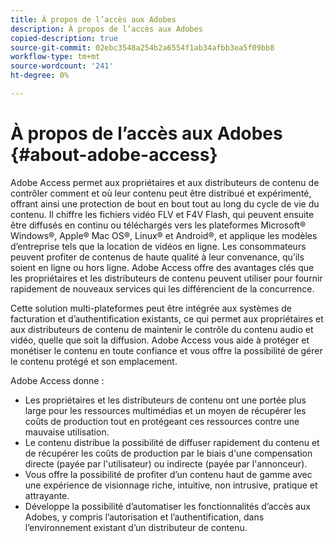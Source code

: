 ```yaml
---
title: À propos de l’accès aux Adobes
description: À propos de l’accès aux Adobes
copied-description: true
source-git-commit: 02ebc3548a254b2a6554f1ab34afbb3ea5f09bb8
workflow-type: tm+mt
source-wordcount: '241'
ht-degree: 0%

---
```


# À propos de l’accès aux Adobes {#about-adobe-access}

Adobe Access permet aux propriétaires et aux distributeurs de contenu de contrôler comment et où leur contenu peut être distribué et expérimenté, offrant ainsi une protection de bout en bout tout au long du cycle de vie du contenu. Il chiffre les fichiers vidéo FLV et F4V Flash, qui peuvent ensuite être diffusés en continu ou téléchargés vers les plateformes Microsoft® Windows®, Apple® Mac OS®, Linux® et Android®, et applique les modèles d’entreprise tels que la location de vidéos en ligne. Les consommateurs peuvent profiter de contenus de haute qualité à leur convenance, qu’ils soient en ligne ou hors ligne. Adobe Access offre des avantages clés que les propriétaires et les distributeurs de contenu peuvent utiliser pour fournir rapidement de nouveaux services qui les différencient de la concurrence.

Cette solution multi-plateformes peut être intégrée aux systèmes de facturation et d’authentification existants, ce qui permet aux propriétaires et aux distributeurs de contenu de maintenir le contrôle du contenu audio et vidéo, quelle que soit la diffusion. Adobe Access vous aide à protéger et monétiser le contenu en toute confiance et vous offre la possibilité de gérer le contenu protégé et son emplacement.

Adobe Access donne :

* Les propriétaires et les distributeurs de contenu ont une portée plus large pour les ressources multimédias et un moyen de récupérer les coûts de production tout en protégeant ces ressources contre une mauvaise utilisation.
* Le contenu distribue la possibilité de diffuser rapidement du contenu et de récupérer les coûts de production par le biais d&#39;une compensation directe (payée par l&#39;utilisateur) ou indirecte (payée par l&#39;annonceur).
* Vous offre la possibilité de profiter d’un contenu haut de gamme avec une expérience de visionnage riche, intuitive, non intrusive, pratique et attrayante.
* Développe la possibilité d’automatiser les fonctionnalités d’accès aux Adobes, y compris l’autorisation et l’authentification, dans l’environnement existant d’un distributeur de contenu.
